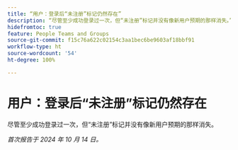 ```yaml
---
title: “用户：登录后“未注册”标记仍然存在”
description: “尽管至少成功登录过一次，但“未注册”标记并没有像新用户预期的那样消失。”
hidefromtoc: true
feature: People Teams and Groups
source-git-commit: f15c76a622c02154c3aa1bec6be9603af18bbf91
workflow-type: ht
source-wordcount: '54'
ht-degree: 100%

---
```


# 用户：登录后“未注册”标记仍然存在

尽管至少成功登录过一次，但“未注册”标记并没有像新用户预期的那样消失。

_首次报告于 2024 年 10 月 14 日。_
